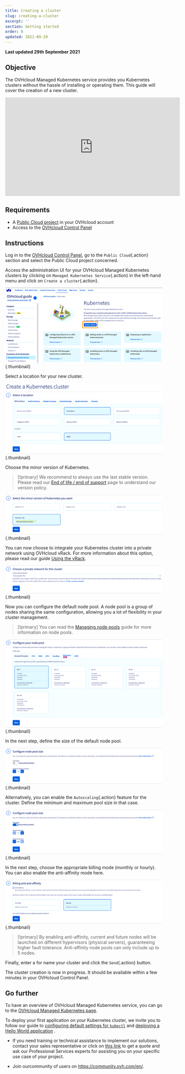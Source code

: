 ```yaml
---
title: Creating a cluster
slug: creating-a-cluster
excerpt: ''
section: Getting started
order: 0
updated: 2021-09-29
---
```


**Last updated 29th September 2021**

## Objective

The OVHcloud Managed Kubernetes service provides you Kubernetes clusters without the hassle of installing or operating them. This guide will cover the creation of a new cluster.

<iframe width="560" height="315" src="https://www.youtube-nocookie.com/embed/ApfujBFT82g" title="YouTube video player" frameborder="0" allow="accelerometer; autoplay; clipboard-write; encrypted-media; gyroscope; picture-in-picture" allowfullscreen></iframe>

## Requirements

- A [Public Cloud project](https://www.ovhcloud.com/asia/public-cloud/) in your OVHcloud account
- Access to the [OVHcloud Control Panel](https://ca.ovh.com/auth/?action=gotomanager&from=https://www.ovh.com/asia/&ovhSubsidiary=asia)

## Instructions

Log in to the [OVHcloud Control Panel](https://ca.ovh.com/auth/?action=gotomanager&from=https://www.ovh.com/asia/&ovhSubsidiary=asia), go to the `Public Cloud`{.action} section and select the Public Cloud project concerned.

Access the administration UI for your OVHcloud Managed Kubernetes clusters by clicking on `Managed Kubernetes Service`{.action} in the left-hand menu and click on `Create a cluster`{.action}.

![Create a cluster](images/creating-a-cluster1.png){.thumbnail}

Select a location for your new cluster.

![Select a location](images/creating-a-cluster2.png){.thumbnail}

Choose the minor version of Kubernetes.

> [!primary]
> We recommend to always use the last stable version. 
> Please read our [End of life / end of support](../eos-eol-policies/) page to understand our version policy.
>

![Choose the minor version of Kubernetes](images/creating-a-cluster3.png){.thumbnail}

You can now choose to integrate your Kubernetes cluster into a private network using OVHcloud vRack. For more information about this option, please read our guide [Using the vRack](../using_vrack/).

![Choose a private network for this cluster](images/creating-a-cluster4.png){.thumbnail}

Now you can configure the default node pool. A node pool is a group of nodes sharing the same configuration, allowing you a lot of flexibility in your cluster management. 

> [!primary]
> You can read the [Managing node pools](../managing-nodes/) guide for more information on node pools.
>

![Node pool](images/creating-a-cluster5.png){.thumbnail}

In the next step, define the size of the default node pool.

![Default node pool](images/creating-a-cluster6.png){.thumbnail}

Alternatively, you can enable the `Autoscaling`{.action} feature for the cluster. Define the minimum and maximum pool size in that case.

![Autoscaling](images/creating-a-cluster7.png){.thumbnail}

In the next step, choose the appropriate billing mode (monthly or hourly). You can also enable the anti-affinity mode here. 

![Choose the billing mode](images/creating-a-cluster8.png){.thumbnail}

> [!primary]
> By enabling anti-affinity, current and future nodes will be launched on different hypervisors (physical servers), guaranteeing higher fault tolerance. Anti-affinity node pools can only include up to 5 nodes.
> 

Finally, enter a for name your cluster and click the `Send`{.action} button.

The cluster creation is now in progress. It should be available within a few minutes in your OVHcloud Control Panel.


## Go further

To have an overview of OVHcloud Managed Kubernetes service, you can go to the [OVHcloud Managed Kubernetes page](https://www.ovhcloud.com/asia/public-cloud/kubernetes/).

To deploy your first application on your Kubernetes cluster, we invite you to follow our guide to [configuring default settings for `kubectl`](../configuring-kubectl/) and [deploying a Hello World application](../deploying-hello-world/) .

- If you need training or technical assistance to implement our solutions, contact your sales representative or click on [this link](https://www.ovhcloud.com/asia/professional-services/) to get a quote and ask our Professional Services experts for assisting you on your specific use case of your project.

- Join ourcommunity of users on <https://community.ovh.com/en/>.
